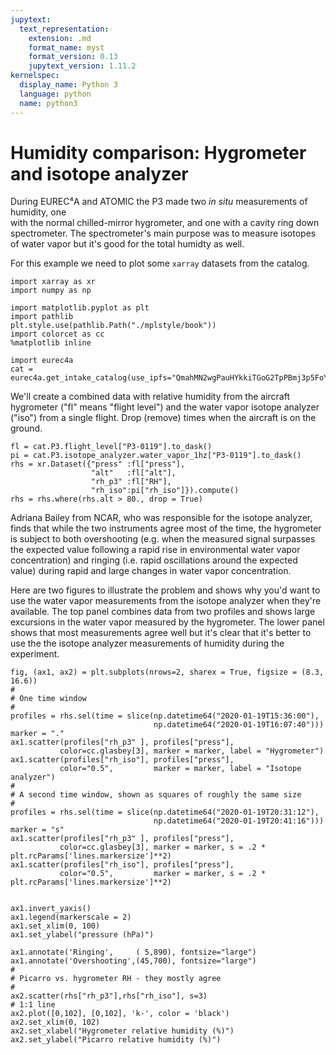 ```yaml
---
jupytext:
  text_representation:
    extension: .md
    format_name: myst
    format_version: 0.13
    jupytext_version: 1.11.2
kernelspec:
  display_name: Python 3
  language: python
  name: python3
---
```


# Humidity comparison: Hygrometer and isotope analyzer

During EUREC⁴A and ATOMIC the P3 made two _in situ_ measurements of humidity, one  
with the normal chilled-mirror hygrometer, and one with a cavity ring down spectrometer.
The spectrometer's main purpose was to measure isotopes of water vapor but it's
good for the total humidty as well.

For this example we need to plot some `xarray` datasets from the catalog.

```{code-cell} ipython3
import xarray as xr
import numpy as np

import matplotlib.pyplot as plt
import pathlib
plt.style.use(pathlib.Path("./mplstyle/book"))
import colorcet as cc
%matplotlib inline

import eurec4a
cat = eurec4a.get_intake_catalog(use_ipfs="QmahMN2wgPauHYkkiTGoG2TpPBmj3p5FoYJAq9uE9iXT9N")
```

We'll create a combined data with relative humidity from the aircraft hygrometer
("fl" means "flight level") and the water vapor isotope analyzer ("iso")
from a single flight. Drop (remove) times when the aircraft is on the ground.

```{code-cell} ipython3
fl = cat.P3.flight_level["P3-0119"].to_dask()
pi = cat.P3.isotope_analyzer.water_vapor_1hz["P3-0119"].to_dask()
rhs = xr.Dataset({"press" :fl["press"],
                  "alt"   :fl["alt"],
                  "rh_p3" :fl["RH"],
                  "rh_iso":pi["rh_iso"]}).compute()
rhs = rhs.where(rhs.alt > 80., drop = True)
```

Adriana Bailey from NCAR, who was responsible for the isotope analyzer, finds
that while the two instruments agree most of the time, the hygrometer is subject
to both overshooting (e.g. when the measured signal surpasses the expected value
following a rapid rise in environmental water vapor concentration) and ringing
(i.e. rapid oscillations around the expected value) during rapid and large changes in
water vapor concentration.

Here are two figures to illustrate the problem and shows why you'd want to use the
water vapor measurements from the isotope analyzer when they're available. The top
panel combines data from two profiles and shows large excursions in the water vapor
measured by the hygrometer. The lower panel shows that most measurements agree
well but it's clear that it's better to use the the isotope analyzer measurements of
humidity during the experiment.

```{code-cell} ipython3
fig, (ax1, ax2) = plt.subplots(nrows=2, sharex = True, figsize = (8.3, 16.6))
#
# One time window
#
profiles = rhs.sel(time = slice(np.datetime64("2020-01-19T15:36:00"),
                                np.datetime64("2020-01-19T16:07:40")))
marker = "."
ax1.scatter(profiles["rh_p3" ], profiles["press"],
           color=cc.glasbey[3], marker = marker, label = "Hygrometer")
ax1.scatter(profiles["rh_iso"], profiles["press"],
           color="0.5",         marker = marker, label = "Isotope analyzer")
#
# A second time window, shown as squares of roughly the same size
#
profiles = rhs.sel(time = slice(np.datetime64("2020-01-19T20:31:12"),
                                np.datetime64("2020-01-19T20:41:16")))
marker = "s"
ax1.scatter(profiles["rh_p3" ], profiles["press"],
           color=cc.glasbey[3], marker = marker, s = .2 * plt.rcParams['lines.markersize']**2)
ax1.scatter(profiles["rh_iso"], profiles["press"],
           color="0.5",         marker = marker, s = .2 * plt.rcParams['lines.markersize']**2)


ax1.invert_yaxis()
ax1.legend(markerscale = 2)
ax1.set_xlim(0, 100)
ax1.set_ylabel("pressure (hPa)")

ax1.annotate('Ringing',     ( 5,890), fontsize="large")
ax1.annotate('Overshooting',(45,700), fontsize="large")
#
# Picarro vs. hygrometer RH - they mostly agree
#
ax2.scatter(rhs["rh_p3"],rhs["rh_iso"], s=3)
# 1:1 line
ax2.plot([0,102], [0,102], 'k-', color = 'black')
ax2.set_xlim(0, 102)
ax2.set_xlabel("Hygrometer relative humidity (%)")
ax2.set_ylabel("Picarro relative humidity (%)")
```
